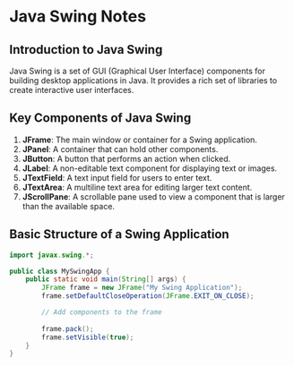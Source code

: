 # Java Swing Notes

## Introduction to Java Swing
Java Swing is a set of GUI (Graphical User Interface) components for 
building desktop applications in Java. It provides a rich set of libraries 
to create interactive user interfaces.

## Key Components of Java Swing
1. **JFrame**: The main window or container for a Swing application.
2. **JPanel**: A container that can hold other components.
3. **JButton**: A button that performs an action when clicked.
4. **JLabel**: A non-editable text component for displaying text or 
images.
5. **JTextField**: A text input field for users to enter text.
6. **JTextArea**: A multiline text area for editing larger text content.
7. **JScrollPane**: A scrollable pane used to view a component that is 
larger than the available space.

## Basic Structure of a Swing Application
```java
import javax.swing.*;

public class MySwingApp {
    public static void main(String[] args) {
        JFrame frame = new JFrame("My Swing Application");
        frame.setDefaultCloseOperation(JFrame.EXIT_ON_CLOSE);

        // Add components to the frame
        
        frame.pack();
        frame.setVisible(true);
    }
}

